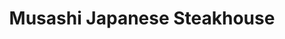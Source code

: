 ---
layout: place
title: "Musashi Japanese Steakhouse"
permalink: /virginia/gainesville/musashi-japanese-steakhouse.html
stateAbbr: VA
stateName: Virginia
cityName: Gainesville
place_id: ChIJT1VVVUVmtokRpotXPBtQY6o
photos:
  - name: >-
      places/ChIJT1VVVUVmtokRpotXPBtQY6o/photos/AeeoHcK2Ijf61DC1zQCh5ez1oYyBN8k23c_KAZnDmBOPPMk6GsiWmtbNhdhhjcpuqnbHhmw0gfZfBbit0a5wSxqmlThUOOo_YTP--iqu_SoXE3LYx9Ya78TDjGanaahI4iKAv1KRKicdbMG9pjjxQAjr6bp9sb_rAAtH46cvQjNYDUACDUFZ3ju8wjvu-uu_JJSd0buAtEduVALfzZ5loOlFXn0S1ucVs2_cuVdTAik0MV97Col6BwV5dVZsFvq4PgnjPO9uWn6wba7Xd-9v-_AXHjZ8luqnDzP4cLME1b2HP3rrGg
    widthPx: 960
    heightPx: 640
    authorAttributions:
      - displayName: Musashi Japanese Steakhouse
        uri: https://maps.google.com/maps/contrib/117217088830639781735
        photoUri: >-
          https://lh3.googleusercontent.com/a-/ALV-UjXKcB6K44ws1edZlkBEa14YE9XWyPkSxjpEwT5T1NCCPkfque8=s100-p-k-no-mo
    flagContentUri: >-
      https://www.google.com/local/imagery/report/?cb_client=maps_api_places.places_api&image_key=!1e10!2sAF1QipPiGTLFVGUcSVFaSXU1-btG15OmynYy76xibi1g&hl=en-US
    googleMapsUri: >-
      https://www.google.com/maps/place//data=!3m4!1e2!3m2!1sAF1QipPiGTLFVGUcSVFaSXU1-btG15OmynYy76xibi1g!2e10!4m2!3m1!1s0x89b666455555554f:0xaa63501b3c578ba6
  - name: >-
      places/ChIJT1VVVUVmtokRpotXPBtQY6o/photos/AeeoHcJ24PCSD7iptHGlYjcLKkprm-sBUVtrc--RRk3SbcyiJ28vs3cNmQZz9NNLbj82qmfGGmvfKLJeVXEGUL5HSZw7eYa5nHmt2MV6QVGz7v0a5gz6CbC7Ww5o8SLvzpwxfKoHpFWFBelsRjNvohsn_JgyehS9N2wRgA1SlMOmOJm0_A7rFf8CT5o3LYlEBN4yV8DlBa1AcXyZtkiOk7vF9MLCEKkmEPaPPhJ-QZs3P_HLgzc3kxU6gOKLeLAa6EbUzwYTCEOJ4dEQ2zEq0BshRnLf4ljB9aG_jORRb3TSLh47yQ
    widthPx: 2048
    heightPx: 1365
    authorAttributions:
      - displayName: Musashi Japanese Steakhouse
        uri: https://maps.google.com/maps/contrib/117217088830639781735
        photoUri: >-
          https://lh3.googleusercontent.com/a-/ALV-UjXKcB6K44ws1edZlkBEa14YE9XWyPkSxjpEwT5T1NCCPkfque8=s100-p-k-no-mo
    flagContentUri: >-
      https://www.google.com/local/imagery/report/?cb_client=maps_api_places.places_api&image_key=!1e10!2sAF1QipNxJj8zmQDqyiomhoiT5nndnBEsA3B1NCyQvg8_&hl=en-US
    googleMapsUri: >-
      https://www.google.com/maps/place//data=!3m4!1e2!3m2!1sAF1QipNxJj8zmQDqyiomhoiT5nndnBEsA3B1NCyQvg8_!2e10!4m2!3m1!1s0x89b666455555554f:0xaa63501b3c578ba6
  - name: >-
      places/ChIJT1VVVUVmtokRpotXPBtQY6o/photos/AeeoHcI368SdUD5mym5n4-ineJt-K1khZ_x2K1NBwrZx_Yh_bByTpfn2CpfHyxmoVdelK6UrTpxlE1__iTxIHtBAVI5JBjtDcyrNp1woP2wD5sx1ozVbmD_CS8jSxGiwh4W0VmtBU1vorOmVpTYZL6_i7rrpvARgZTSci8S241C7gJ1_fw2p-O5SrpTKab30KXSkdw4tiutf-lePjD3zY_Qq08HR2esOv_gQJ5PTTt8zssef5wi5FfWJU44hEtqtHajbShyYAS4zLGRyO8Q1kY20z62tDTO8SJW6zJR3S-F5j8blsLhChHkUpEYJF1rxlUHYjOkcTC9kOHNVBsmPFbfb8n7alaG0rbPoqjxsEztxb8--N7Mv1v_nJiosGdhfE654ylx7UOF1DaBSFPyV1mB4CLd9cOK7DRA2tpBC4t78Ma68YWQ
    widthPx: 4080
    heightPx: 3060
    authorAttributions:
      - displayName: Lily Saunders (Alice Evil)
        uri: https://maps.google.com/maps/contrib/114107245713218214903
        photoUri: >-
          https://lh3.googleusercontent.com/a-/ALV-UjW8xZAxBxdXPIQOeg76uhSuXLimMSODScLRY9ewdLXndwTRNbpJ=s100-p-k-no-mo
    flagContentUri: >-
      https://www.google.com/local/imagery/report/?cb_client=maps_api_places.places_api&image_key=!1e10!2sCIHM0ogKEICAgIC76Zr2nQE&hl=en-US
    googleMapsUri: >-
      https://www.google.com/maps/place//data=!3m4!1e2!3m2!1sCIHM0ogKEICAgIC76Zr2nQE!2e10!4m2!3m1!1s0x89b666455555554f:0xaa63501b3c578ba6
  - name: >-
      places/ChIJT1VVVUVmtokRpotXPBtQY6o/photos/AeeoHcK9oXGyE3nDtuD8DO5-aPsX2JjY7pFGP5Y3x6L5hgg3EbLTaxcSUP-FfZBDIuOyerD4hpEWB1jkCdxt9llBBHebzF0GjqmGidnhPngJ6W9UUkcTDZ8NzHZuHeY9SFA0v68KuRNCrGqsYpENi7udD68v5JBLswR7R-G-mnahQFXCZ2k1ZUTM4eQd9jwXw7T5hLzecLtBYNOBsfE1Nfy3bIKARV3ckkF-XHusF66fj3MoK-iggqb_haTimMKqi6wU-CaVZDnhcWnHoTudYRcjJq68U_Rm1ObI6hOALPIGoY9sIvGJIVh-44DSq0Jwn6jfRJMIa26idFXrL_v3UchLPdZKqBx8CJfltG83y61hGFbotKDoQ59898P4ymMtLyif_zqt4mWkoqVDpXK1eptgVvEh_hYqaFFM35DsXvtQsdbXm5SA
    widthPx: 3024
    heightPx: 4032
    authorAttributions:
      - displayName: Ian Fry
        uri: https://maps.google.com/maps/contrib/117018579122361189703
        photoUri: >-
          https://lh3.googleusercontent.com/a-/ALV-UjULQuResAtaDLmdveGzh-dmPjmKeH5ZLYtaSoCngskCCus0c7vP=s100-p-k-no-mo
    flagContentUri: >-
      https://www.google.com/local/imagery/report/?cb_client=maps_api_places.places_api&image_key=!1e10!2sCIHM0ogKEICAgIDZpq7L0wE&hl=en-US
    googleMapsUri: >-
      https://www.google.com/maps/place//data=!3m4!1e2!3m2!1sCIHM0ogKEICAgIDZpq7L0wE!2e10!4m2!3m1!1s0x89b666455555554f:0xaa63501b3c578ba6
  - name: >-
      places/ChIJT1VVVUVmtokRpotXPBtQY6o/photos/AeeoHcJ3uU8g_9MO_O2lKspHdVSEVY8W6okQKHvtDU4_fQ0P6O3iVaiA1I5KDpkVDfHgUK_RVPeZmt7gFo4KGvNUGWjvQ5uPrwxrl5g2BoIWfE7bSTBQmmfJ5mN9uZTWCvSyGdASRtXSCI7AFQjXLAX5j_FDmhHRy64Ehss9J7WUV-JQ9uLM7zGYplQtyYU1DZZ_0QECGcG-A8boCAbSBKtKdzbfAF_lH58uT7QGlv9-CSVTmYELSOnzR3_TntYMjG26I92NWa-nX4ysENJC4jGcUNI2YbpAo73QGwlG9XWYDwpA_gv_JZwtcMd3GmqCGShrey_76S954qd3khfhDYLHWdPVF7-SERNFixFNBsX1_1oxto_bTyGNluON5afzqskdKJG7cdjivUeevg_NDlAxeReDqb2O3Lg7R62zYRllq9E
    widthPx: 3024
    heightPx: 4032
    authorAttributions:
      - displayName: Jennifer C
        uri: https://maps.google.com/maps/contrib/104841110301304918666
        photoUri: >-
          https://lh3.googleusercontent.com/a-/ALV-UjXgOMXLPT6v_GYqXYOLmxiMbAB3y_5ZrP8ocCB1GcrQXrCfGPlQ=s100-p-k-no-mo
    flagContentUri: >-
      https://www.google.com/local/imagery/report/?cb_client=maps_api_places.places_api&image_key=!1e10!2sCIHM0ogKEICAgIDn2I3iTQ&hl=en-US
    googleMapsUri: >-
      https://www.google.com/maps/place//data=!3m4!1e2!3m2!1sCIHM0ogKEICAgIDn2I3iTQ!2e10!4m2!3m1!1s0x89b666455555554f:0xaa63501b3c578ba6
  - name: >-
      places/ChIJT1VVVUVmtokRpotXPBtQY6o/photos/AeeoHcJQOhcYEkNI8zulDd9C94TDw3CUahFjDvGIk-Rzz7vhsnIbqiDEDnf8-8tZuVCG91pGKyX5Qz1Tt3GI3gK1_Lkjstu-GWjiftmrtEzVKPQZblKKza0saWsvOgfhqSy9GLdZEH9dmH3OeuhgvShD3SWNjwkwIq2Z8p4HTUI-snsgGzEzTvYgm5VcFYvCLO_W343COrL2ltffF3UNK2CHFYi1Q24vWMkwfYBZb6N1Vx--TbErn_Vj4w2tCNCyf3iuf4v_T0V9YzPajdvFeJxXew_WhyiIEvGYgOsXyYbVpO8pWHy_vWNuefriKaT_neysZzvBV4uPGDpsO_OBgm3d9GuzFkn_CGZvz5dOZISKzHn_xRkjSqwwk_cee6hkFC82ULSt6oV3ssV0NYfZZX1Qu3haYEcqWDNJ025kiuJxEMYMlg
    widthPx: 4080
    heightPx: 3060
    authorAttributions:
      - displayName: Lily Saunders (Alice Evil)
        uri: https://maps.google.com/maps/contrib/114107245713218214903
        photoUri: >-
          https://lh3.googleusercontent.com/a-/ALV-UjW8xZAxBxdXPIQOeg76uhSuXLimMSODScLRY9ewdLXndwTRNbpJ=s100-p-k-no-mo
    flagContentUri: >-
      https://www.google.com/local/imagery/report/?cb_client=maps_api_places.places_api&image_key=!1e10!2sCIHM0ogKEICAgIC76Zr2HQ&hl=en-US
    googleMapsUri: >-
      https://www.google.com/maps/place//data=!3m4!1e2!3m2!1sCIHM0ogKEICAgIC76Zr2HQ!2e10!4m2!3m1!1s0x89b666455555554f:0xaa63501b3c578ba6
  - name: >-
      places/ChIJT1VVVUVmtokRpotXPBtQY6o/photos/AeeoHcITY6sf6TP7vDxEid_jQr455S_kXRKTr-lAMvcDeyefHgvqC-zOF0eQTHx8lvp4P0Ij3RhSgiNBz_G_5UHCPRwYLVsvHgp1KjhdAZtNutk1YTzIs8rF6xSxTAAnO9rgXgBKF0A-OJojapda_Pz_g_NXZLzvefLT_XRJheGIoTJGNhMSVJ3-9c84vK5JFAdZP27GNBmP5TPdeYgYVm9Wp0wWxXybfNyimbVMihDLSvCKF9gy7vrnV893RIx4GW-MjerdOmLe5_SeVLw3K0jk5ZHNH4pOkLnd_1UGiMWMnpX8euKVHPbOuZDKChtduSqtAAOhozyj8Kesx7kDDN2XOz6Jh7sHklUgRCnw8GVMSNM0luZhdggvQQWZidNPxBq8gQf0gryX01AJu1tFiu3uw0LM5hwPmCd8qjunN2nVldE
    widthPx: 4080
    heightPx: 3060
    authorAttributions:
      - displayName: Lily Saunders (Alice Evil)
        uri: https://maps.google.com/maps/contrib/114107245713218214903
        photoUri: >-
          https://lh3.googleusercontent.com/a-/ALV-UjW8xZAxBxdXPIQOeg76uhSuXLimMSODScLRY9ewdLXndwTRNbpJ=s100-p-k-no-mo
    flagContentUri: >-
      https://www.google.com/local/imagery/report/?cb_client=maps_api_places.places_api&image_key=!1e10!2sCIHM0ogKEICAgIC76Zr2PQ&hl=en-US
    googleMapsUri: >-
      https://www.google.com/maps/place//data=!3m4!1e2!3m2!1sCIHM0ogKEICAgIC76Zr2PQ!2e10!4m2!3m1!1s0x89b666455555554f:0xaa63501b3c578ba6
  - name: >-
      places/ChIJT1VVVUVmtokRpotXPBtQY6o/photos/AeeoHcKh90VIQGpKewKx0gyN-AgHULfRbC6cmGT4vbe8cIvZJY07WEjYMv5GRa-EzTOf4QwnPD_zVKr3mNEX8QtmM9ort3L37GFNcXZOAgdJuuSdvOMJGlzLJrHW5gv3Sz3yYT0hSJky2IWEqvTbJp0c7tPYESQvj7J1K86c6FRSiytMf1VyzHEPfJWwJKoPy9CC9c_i7n-EWTQu1zgPlduBMKuBDOteowTlYJrd_cRxCWX7TF6roDA-lE3b606shiAFoI3ltAH-Hp2lDSbviUSFyZZ2_lp4Ny9yTvyaeDuygx6omMKNErTd_kWQrr6UTUkRCtpw3Qt862jf-sa3hpqqnpxDi88jSSxYAdv_jBopf5EhjtIzZvQ0pZk_mv31wu0QO7r7liLxKLONXrGGY1XcstGoGlDsHHupTtgRqM5iaC4
    widthPx: 3024
    heightPx: 4032
    authorAttributions:
      - displayName: Jennifer C
        uri: https://maps.google.com/maps/contrib/104841110301304918666
        photoUri: >-
          https://lh3.googleusercontent.com/a-/ALV-UjXgOMXLPT6v_GYqXYOLmxiMbAB3y_5ZrP8ocCB1GcrQXrCfGPlQ=s100-p-k-no-mo
    flagContentUri: >-
      https://www.google.com/local/imagery/report/?cb_client=maps_api_places.places_api&image_key=!1e10!2sCIHM0ogKEICAgIDn2I3ibQ&hl=en-US
    googleMapsUri: >-
      https://www.google.com/maps/place//data=!3m4!1e2!3m2!1sCIHM0ogKEICAgIDn2I3ibQ!2e10!4m2!3m1!1s0x89b666455555554f:0xaa63501b3c578ba6
  - name: >-
      places/ChIJT1VVVUVmtokRpotXPBtQY6o/photos/AeeoHcIrZUscV87thT_W6XejLJBWQAvn1Ch2o0AClVrt3mvya6zgWGeasumUhGMwteWEQ9aIWKSPZMfj9BmL0kfsFw-zO2K4k2DoVHrYFPi0C2rt7HxLcFTppBKAT1RbGjDOAeHDV9NfKjRUcMPsOxb4mxIPXIe336WUYddscvsNGbZNNuzi218bmlRVfo0OEZui8cJ6l0w_u3fPuiJ_hN1qZSz-k-D3ANfRbd79nHuTT037vZwIObOa_d52HDlbWLKEJ4Yl_ve9yAh58xteRRO1r4pESgy_bz3VX2twYXOYQd7MRT3KcSMTl1lNV099Q_qhJr0EmCo2WZM_x77XkIle01Rp6F-qcRR1OVynZ6Wz1BXb37Pkx9TlF8cllQGJC62PxLVwY_pB4qAry6Ari1ahlRc9DkJ-KyxUtQK0jDasK7Jn1YFv
    widthPx: 4080
    heightPx: 3060
    authorAttributions:
      - displayName: Lily Saunders (Alice Evil)
        uri: https://maps.google.com/maps/contrib/114107245713218214903
        photoUri: >-
          https://lh3.googleusercontent.com/a-/ALV-UjW8xZAxBxdXPIQOeg76uhSuXLimMSODScLRY9ewdLXndwTRNbpJ=s100-p-k-no-mo
    flagContentUri: >-
      https://www.google.com/local/imagery/report/?cb_client=maps_api_places.places_api&image_key=!1e10!2sCIHM0ogKEICAgIC76Zr2rQE&hl=en-US
    googleMapsUri: >-
      https://www.google.com/maps/place//data=!3m4!1e2!3m2!1sCIHM0ogKEICAgIC76Zr2rQE!2e10!4m2!3m1!1s0x89b666455555554f:0xaa63501b3c578ba6
  - name: >-
      places/ChIJT1VVVUVmtokRpotXPBtQY6o/photos/AeeoHcIj8zJoUNkeRbGRNsvxPy8XawQaDGRiP4sfPEUHqroUc0SJo3HA4yE4531eTByN3kx4zA4gHoOsOK3-y_8C12UgXDJLYmT4ow2_YGNUPyiLjCI75auHC0MwF_AbYH4nXPdtqtin-IJPPKloE3uEoi_0J3Xx_m-2iL2NskeZxsMo7wA3t0B6-ZWuj_jOpq3JXB7GJrrFNJy5X4nB2XXVno-z3i2BeRypjKBSvRvvejLveGosEwtr-gwWqPLvPo1TSklMFAl-VPCfohlh3GR7K5ycx-y3dhQycGOV-gFk-xyxSA8usV49vuHLj8egQSxF0GPpWUDIzsQJD0IIGEDSTU9oiEhJoy0H9P7Q1jIf2h8QZPOkujd0obaED5Q6nvxeog3PWEGYUsaVIHU64PGhuE9qK417g9c3qxyj5_rtnEU
    widthPx: 3024
    heightPx: 4032
    authorAttributions:
      - displayName: Jennifer C
        uri: https://maps.google.com/maps/contrib/104841110301304918666
        photoUri: >-
          https://lh3.googleusercontent.com/a-/ALV-UjXgOMXLPT6v_GYqXYOLmxiMbAB3y_5ZrP8ocCB1GcrQXrCfGPlQ=s100-p-k-no-mo
    flagContentUri: >-
      https://www.google.com/local/imagery/report/?cb_client=maps_api_places.places_api&image_key=!1e10!2sCIHM0ogKEICAgIDn2I3iLQ&hl=en-US
    googleMapsUri: >-
      https://www.google.com/maps/place//data=!3m4!1e2!3m2!1sCIHM0ogKEICAgIDn2I3iLQ!2e10!4m2!3m1!1s0x89b666455555554f:0xaa63501b3c578ba6
address: 7567 Somerset Crossing Dr, Gainesville, VA 20155, USA
street: 7567 Somerset Crossing Dr
city: Gainesville
state: VA
zip: '20155'
country: USA
neighborhood: null
latitude: '38.793086'
longitude: '-77.628827'
accessibility_options:
  wheelchairAccessibleParking: true
  wheelchairAccessibleEntrance: true
  wheelchairAccessibleRestroom: true
  wheelchairAccessibleSeating: true
business_status: OPERATIONAL
name: Musashi Japanese Steakhouse
google_maps_links:
  directionsUri: >-
    https://www.google.com/maps/dir//''/data=!4m7!4m6!1m1!4e2!1m2!1m1!1s0x89b666455555554f:0xaa63501b3c578ba6!3e0
  placeUri: https://maps.google.com/?cid=12277745087048813478
  writeAReviewUri: >-
    https://www.google.com/maps/place//data=!4m3!3m2!1s0x89b666455555554f:0xaa63501b3c578ba6!12e1
  reviewsUri: >-
    https://www.google.com/maps/place//data=!4m4!3m3!1s0x89b666455555554f:0xaa63501b3c578ba6!9m1!1b1
  photosUri: >-
    https://www.google.com/maps/place//data=!4m3!3m2!1s0x89b666455555554f:0xaa63501b3c578ba6!10e5
primary_type: Japanese Restaurant
opening_hours:
  regular: null
  current: null
secondary_opening_hours:
  regular:
    weekdayDescriptions: null
    type: null
  current:
    weekdayDescriptions: null
    type: null
phone: (571) 261-5977
price_level: PRICE_LEVEL_MODERATE
price_range: $30 &ndash; $50
rating: '4.4'
rating_count: 452
website: http://musashijs.com/
description: >-
  Convivial stop for meat & seafood cooked on tableside hibachi grills, plus a
  sushi bar.
reviews:
  - name: >-
      places/ChIJT1VVVUVmtokRpotXPBtQY6o/reviews/ChZDSUhNMG9nS0VJQ0FnSUM3NlpyMkRREAE
    relativePublishTimeDescription: 8 months ago
    rating: 5
    text:
      text: >-
        We visited Musashi Japanese Steakhouse, located in Gainesville,
        Virginia.


        This Japanese steakhouse features Hibachi cooktop cooking in front of
        guests and an extremely versed sushi menu. We have eaten here several
        times after discovering this restaurant more recently and have had an
        excellent dinner with either Hibachi or sushi. You really can't go wrong
        here with what is on the menu.


        Everything we've had has been very delightful and delicious, and the
        staff is very attentive and courteous.


        On our last visit, I had the Hibachi scallop and fillet, steak fixed
        medium rare with the Hibachi stir fry vegetables and fried rice. We also
        had a couple of sushi rolls to share that came in a little wooden boat,
        much to my delight and surprise.


        I highly recommend this restaurant if you like Japanese hibachi or
        sushi. Beware, though, that this restaurant really fills up around lunch
        and dinner time, and there might be a wait for seating.
      languageCode: en
    originalText:
      text: >-
        We visited Musashi Japanese Steakhouse, located in Gainesville,
        Virginia.


        This Japanese steakhouse features Hibachi cooktop cooking in front of
        guests and an extremely versed sushi menu. We have eaten here several
        times after discovering this restaurant more recently and have had an
        excellent dinner with either Hibachi or sushi. You really can't go wrong
        here with what is on the menu.


        Everything we've had has been very delightful and delicious, and the
        staff is very attentive and courteous.


        On our last visit, I had the Hibachi scallop and fillet, steak fixed
        medium rare with the Hibachi stir fry vegetables and fried rice. We also
        had a couple of sushi rolls to share that came in a little wooden boat,
        much to my delight and surprise.


        I highly recommend this restaurant if you like Japanese hibachi or
        sushi. Beware, though, that this restaurant really fills up around lunch
        and dinner time, and there might be a wait for seating.
      languageCode: en
    authorAttribution:
      displayName: Lily Saunders (Alice Evil)
      uri: https://www.google.com/maps/contrib/114107245713218214903/reviews
      photoUri: >-
        https://lh3.googleusercontent.com/a-/ALV-UjW8xZAxBxdXPIQOeg76uhSuXLimMSODScLRY9ewdLXndwTRNbpJ=s128-c0x00000000-cc-rp-mo-ba5
    publishTime: '2024-08-16T22:29:14.670345Z'
    flagContentUri: >-
      https://www.google.com/local/review/rap/report?postId=ChZDSUhNMG9nS0VJQ0FnSUM3NlpyMkRREAE&d=17924085&t=1
    googleMapsUri: >-
      https://www.google.com/maps/reviews/data=!4m6!14m5!1m4!2m3!1sChZDSUhNMG9nS0VJQ0FnSUM3NlpyMkRREAE!2m1!1s0x89b666455555554f:0xaa63501b3c578ba6
  - name: >-
      places/ChIJT1VVVUVmtokRpotXPBtQY6o/reviews/ChZDSUhNMG9nS0VJQ0FnTURnaXZUUU5BEAE
    relativePublishTimeDescription: 2 weeks ago
    rating: 1
    text:
      text: >-
        Made a reservation to eat here a few hours in advance. When we showed up
        for our reservation we were told they were "running behind". We ended up
        sitting down to wait and noticed a lot more people showing up. It ended
        up being a situation where it was basically standing room only. We were
        still waiting for our reservation 40 minutes after it was supposed to
        occur (reservation was for 6pm). We tried to go to the front desk and
        inquire however the staff wasn't helpful and didn't respond to our
        inquiries, they didn't seem interested at all. We ended up leaving about
        45 minutes after our reservation time and going somewhere else. Not an
        ideal place on a busy night if you expect to sit down in a timely manner
        or if you have a reservation. I won't go back, and won't recommend it to
        anyone we know. It's unfortunate as we had heard it was decent, however
        we didn't get to even try the food. Lastly, Prices for drinks etc seemed
        a little high for the type of items offered. If you're too expensive and
        your service is subpar it's not a winning formula.
      languageCode: en
    originalText:
      text: >-
        Made a reservation to eat here a few hours in advance. When we showed up
        for our reservation we were told they were "running behind". We ended up
        sitting down to wait and noticed a lot more people showing up. It ended
        up being a situation where it was basically standing room only. We were
        still waiting for our reservation 40 minutes after it was supposed to
        occur (reservation was for 6pm). We tried to go to the front desk and
        inquire however the staff wasn't helpful and didn't respond to our
        inquiries, they didn't seem interested at all. We ended up leaving about
        45 minutes after our reservation time and going somewhere else. Not an
        ideal place on a busy night if you expect to sit down in a timely manner
        or if you have a reservation. I won't go back, and won't recommend it to
        anyone we know. It's unfortunate as we had heard it was decent, however
        we didn't get to even try the food. Lastly, Prices for drinks etc seemed
        a little high for the type of items offered. If you're too expensive and
        your service is subpar it's not a winning formula.
      languageCode: en
    authorAttribution:
      displayName: Ty Smith
      uri: https://www.google.com/maps/contrib/116960718321853699438/reviews
      photoUri: >-
        https://lh3.googleusercontent.com/a-/ALV-UjV9FVQPbZQvs6AOljfp-93R2_xK-UXd5rPm-Afd2PcIwx3xyTZk=s128-c0x00000000-cc-rp-mo-ba5
    publishTime: '2025-03-23T23:43:44.250802Z'
    flagContentUri: >-
      https://www.google.com/local/review/rap/report?postId=ChZDSUhNMG9nS0VJQ0FnTURnaXZUUU5BEAE&d=17924085&t=1
    googleMapsUri: >-
      https://www.google.com/maps/reviews/data=!4m6!14m5!1m4!2m3!1sChZDSUhNMG9nS0VJQ0FnTURnaXZUUU5BEAE!2m1!1s0x89b666455555554f:0xaa63501b3c578ba6
  - name: >-
      places/ChIJT1VVVUVmtokRpotXPBtQY6o/reviews/ChdDSUhNMG9nS0VJQ0FnTUN3OHFlUS1nRRAB
    relativePublishTimeDescription: 3 weeks ago
    rating: 5
    text:
      text: >-
        My family has been going here for just about every person's Birthday
        plus a few other times for the last 25 years. So we eat here about 6-8
        times a year. The food and sushi is AMAZING, sauces are incredible! At
        this point I get more excited about other people's birthdays then they
        do! 😆.


        I don't quite understand some of the bad reviews I've read here. It's
        not an in and out real quick restaurant, and there's about 500,000 homes
        within 10 miles of this restaurant which is one of the most popular in
        Gainesville, so we simply avoid holidays as I'm sure service is a little
        slower.


        Everything is good though! Salad, soup, nigiri, hibachi is my order of
        things!
      languageCode: en
    originalText:
      text: >-
        My family has been going here for just about every person's Birthday
        plus a few other times for the last 25 years. So we eat here about 6-8
        times a year. The food and sushi is AMAZING, sauces are incredible! At
        this point I get more excited about other people's birthdays then they
        do! 😆.


        I don't quite understand some of the bad reviews I've read here. It's
        not an in and out real quick restaurant, and there's about 500,000 homes
        within 10 miles of this restaurant which is one of the most popular in
        Gainesville, so we simply avoid holidays as I'm sure service is a little
        slower.


        Everything is good though! Salad, soup, nigiri, hibachi is my order of
        things!
      languageCode: en
    authorAttribution:
      displayName: Zach Hart
      uri: https://www.google.com/maps/contrib/100213969214289933454/reviews
      photoUri: >-
        https://lh3.googleusercontent.com/a/ACg8ocJQlGBv7UYkW5xnMwb7JqBLmCyZEPXKd0fu9I_Iwi0Vog9nxw=s128-c0x00000000-cc-rp-mo
    publishTime: '2025-03-17T22:36:16.795988Z'
    flagContentUri: >-
      https://www.google.com/local/review/rap/report?postId=ChdDSUhNMG9nS0VJQ0FnTUN3OHFlUS1nRRAB&d=17924085&t=1
    googleMapsUri: >-
      https://www.google.com/maps/reviews/data=!4m6!14m5!1m4!2m3!1sChdDSUhNMG9nS0VJQ0FnTUN3OHFlUS1nRRAB!2m1!1s0x89b666455555554f:0xaa63501b3c578ba6
  - name: >-
      places/ChIJT1VVVUVmtokRpotXPBtQY6o/reviews/ChZDSUhNMG9nS0VJQ0FnSURUbXMyb2RnEAE
    relativePublishTimeDescription: 10 months ago
    rating: 1
    text:
      text: >-
        We had the worst experience at Musashi Japanese Steakhouse today. This
        is the kind of sushi served there and when we shared feedback with the
        owner, he was extremely rude. All 6 sushi rolls had mushy, stale rice
        that was falling apart when we touched it. They were so severely
        understaffed and the waitress was just being run down with waiting
        multiple tables and the Teppanyaki grill so it was not the waitress at
        all, she was super nice. Just looks like terrible ownership who don’t
        like feedback. Stay away from this place, the owner doesn’t care and
        will happily take your money and tell you do whatever you want if you
        share any feedback.
      languageCode: en
    originalText:
      text: >-
        We had the worst experience at Musashi Japanese Steakhouse today. This
        is the kind of sushi served there and when we shared feedback with the
        owner, he was extremely rude. All 6 sushi rolls had mushy, stale rice
        that was falling apart when we touched it. They were so severely
        understaffed and the waitress was just being run down with waiting
        multiple tables and the Teppanyaki grill so it was not the waitress at
        all, she was super nice. Just looks like terrible ownership who don’t
        like feedback. Stay away from this place, the owner doesn’t care and
        will happily take your money and tell you do whatever you want if you
        share any feedback.
      languageCode: en
    authorAttribution:
      displayName: Bhats
      uri: https://www.google.com/maps/contrib/105012470041863447953/reviews
      photoUri: >-
        https://lh3.googleusercontent.com/a/ACg8ocIx00c6Nm792AM5-Gf593qVLWEeMUN1py9nxUSfitUp6hIQTA=s128-c0x00000000-cc-rp-mo
    publishTime: '2024-05-24T01:10:27.100053Z'
    flagContentUri: >-
      https://www.google.com/local/review/rap/report?postId=ChZDSUhNMG9nS0VJQ0FnSURUbXMyb2RnEAE&d=17924085&t=1
    googleMapsUri: >-
      https://www.google.com/maps/reviews/data=!4m6!14m5!1m4!2m3!1sChZDSUhNMG9nS0VJQ0FnSURUbXMyb2RnEAE!2m1!1s0x89b666455555554f:0xaa63501b3c578ba6
  - name: >-
      places/ChIJT1VVVUVmtokRpotXPBtQY6o/reviews/ChZDSUhNMG9nS0VJQ0FnSURhcVBDT1NnEAE
    relativePublishTimeDescription: 3 years ago
    rating: 5
    text:
      text: >-
        Absolute art. The sushi chefs are talented with skills that surpass any
        other sushi restaurant I've been too. We had Vegas roll, dragon roll,
        volcano roll, and edamame. Great staff and welcome environment. Watching
        the hibachi chefs was also a blast. Total mouthgasms.
      languageCode: en
    originalText:
      text: >-
        Absolute art. The sushi chefs are talented with skills that surpass any
        other sushi restaurant I've been too. We had Vegas roll, dragon roll,
        volcano roll, and edamame. Great staff and welcome environment. Watching
        the hibachi chefs was also a blast. Total mouthgasms.
      languageCode: en
    authorAttribution:
      displayName: Patrick Turner
      uri: https://www.google.com/maps/contrib/113011307092441726801/reviews
      photoUri: >-
        https://lh3.googleusercontent.com/a-/ALV-UjWuyjSzEQu4F3VGy08Qw47os8lyaW04c0EvNM-jiJG2MLyNAVY80A=s128-c0x00000000-cc-rp-mo-ba5
    publishTime: '2021-08-13T23:14:56.205771Z'
    flagContentUri: >-
      https://www.google.com/local/review/rap/report?postId=ChZDSUhNMG9nS0VJQ0FnSURhcVBDT1NnEAE&d=17924085&t=1
    googleMapsUri: >-
      https://www.google.com/maps/reviews/data=!4m6!14m5!1m4!2m3!1sChZDSUhNMG9nS0VJQ0FnSURhcVBDT1NnEAE!2m1!1s0x89b666455555554f:0xaa63501b3c578ba6
parking_options:
  freeParkingLot: true
  freeStreetParking: true
payment_options:
  acceptsCreditCards: true
  acceptsDebitCards: true
  acceptsCashOnly: false
  acceptsNfc: true
allow_dogs: null
curbside_pickup: null
delivery: true
dine_in: true
good_for_children: true
good_for_groups: true
good_for_sports: null
live_music: false
menu_for_children: true
outdoor_seating: false
reservable: true
restroom: true
serves_beer: true
serves_breakfast: false
serves_brunch: false
serves_cocktails: true
serves_coffee: true
serves_dinner: true
serves_dessert: true
serves_lunch: true
serves_vegetarian_food: null
serves_wine: true
takeout: true

---